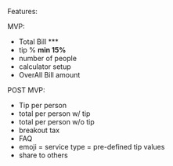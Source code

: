 Features:

MVP:
- Total Bill  ***
- tip %  **min 15%**
- number of people
- calculator setup
- OverAll Bill amount

POST MVP:
- Tip per person
- total per person w/ tip
- total per person w/o tip
- breakout tax
- FAQ
- emoji = service type = pre-defined tip values
- share to others